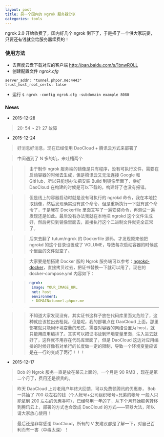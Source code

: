 ```yaml
---
layout: post
title: 另一个国内的 Ngrok 服务器分享
categories: tools
---
```


ngrok 2.0 开始收费了，国内好几个 ngrok 倒下了，于是搭了一个供大家玩耍，只要还有钱就会给服务器续费的！

### 使用方法

- 去百度云盘下载对应的客户端 <a href="http://pan.baidu.com/s/1bnwROLL" target="_blank">http://pan.baidu.com/s/1bnwROLL</a>
- 创建配置文件 *ngrok.cfg*

```
server_addr: "tunnel.phpor.me:4443"
trust_host_root_certs: false
```

- 运行 `$ ngrok -config ngrok.cfg -subdomain example 8080`

### News

* 2015-12-28

> 20: 54 ~ 21: 27 故障

* 2015-12-24

> 好消息好消息，现在已经使用 DaoCloud + 腾讯云方式来部署了

> 中间遇到了 N 多的坑，来吐槽两个

>> 由于制作 ngrok 服务端的镜像是只有程序，没有可执行文件，需要在启动容器的时候去生成，但是腾讯云又无法连接 Google 和 GitHub，所以只能想办法把安装 Build 到镜像里面了，幸好 DaoCloud 在构建的时候是可以下载的，构建好了也没有报错。

>> 但是线上的容器启动时就是没有可执行的 ngrokd 命令，我在本地拉取镜像，然后发现确实没有这个命令，但是重新执行一下就有这个命令了，于是我在 Dockerfile 里面又写了一遍安装命令，再测试一遍发现还是如此。最后没有办法我就在本地把 ngrokd 这个文件生成好，然后拷贝到镜像里面去，直接执行这个二进制文件就完全正常了。

>> 后来去翻了 tutum/ngrok 的 Dockerfile 源码，才发现原来他把 ngrokd 的这个目录设置成了 VOLUME，导致每次启动容器的时候这个里面的文件就空了。

>> 大家要是想搭建 Docker 版的 Ngrok 服务端可以参考：[ngrokd-docker](https://github.com/dcb9/docker/tree/master/ngrok-server)，直接拷贝过去，把证书替换一下就可以用了。现在的 docker-compose.yml 内容如下：

>> ```yml
>> ngrok:
>>  image: YOUR_IMAGE_URL
>>  net: host
>>  environment:
>>  - DOMAIN=tunnel.phpor.me
>> ```

>> -------------------

>> 不知道大家发现没有，其实证书这样子放在代码库里面太危险了，这种就应该拉出去枪毙，但是呢，我的部署点在 DaoCloud 上面，那里部署就只能用环境变量的形式，需要对容器的网络设置为 host，就只能用应用编排了。其实可以把证书放到环境变量里面，注入进去就好了，这样就不用存在代码库里面了，但是 DaoCloud 这边对应用编排的时候好像有对单行的长度做一定的限制，导致一个环境变量应该是在一行的变成了两行！！！

* 2015-12-17

> Bob 的 Ngrok 服务一直是放在某云上面的，一个月是 90 RMB ，现在是第二个月了，费用还是很贵的。

> 昨天 DaoCloud 上对老用户年终大回馈，可以免费领腾讯的优惠券， Bob 一共抽了 700 块左右的钱（个人帐号+公司组织帐号+兄弟的帐号 一般人只能拿到 200 左右的优惠券吧），已经够用一年的了，从下个月开始服务转移到腾讯云上，部署的方式也会改成 DaoCloud 的方式——容器大法，所以请大家放心使用！

> 最后还是非常感谢 DaoCloud，所有的 V 友建议都是了解一下，对自己百利而有一害（中毒太深）！
